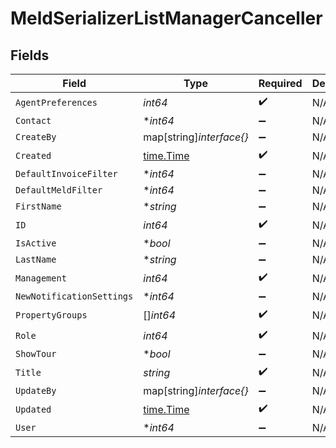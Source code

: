 # MeldSerializerListManagerCanceller


## Fields

| Field                                     | Type                                      | Required                                  | Description                               |
| ----------------------------------------- | ----------------------------------------- | ----------------------------------------- | ----------------------------------------- |
| `AgentPreferences`                        | *int64*                                   | :heavy_check_mark:                        | N/A                                       |
| `Contact`                                 | **int64*                                  | :heavy_minus_sign:                        | N/A                                       |
| `CreateBy`                                | map[string]*interface{}*                  | :heavy_minus_sign:                        | N/A                                       |
| `Created`                                 | [time.Time](https://pkg.go.dev/time#Time) | :heavy_check_mark:                        | N/A                                       |
| `DefaultInvoiceFilter`                    | **int64*                                  | :heavy_minus_sign:                        | N/A                                       |
| `DefaultMeldFilter`                       | **int64*                                  | :heavy_minus_sign:                        | N/A                                       |
| `FirstName`                               | **string*                                 | :heavy_minus_sign:                        | N/A                                       |
| `ID`                                      | *int64*                                   | :heavy_check_mark:                        | N/A                                       |
| `IsActive`                                | **bool*                                   | :heavy_minus_sign:                        | N/A                                       |
| `LastName`                                | **string*                                 | :heavy_minus_sign:                        | N/A                                       |
| `Management`                              | *int64*                                   | :heavy_check_mark:                        | N/A                                       |
| `NewNotificationSettings`                 | **int64*                                  | :heavy_minus_sign:                        | N/A                                       |
| `PropertyGroups`                          | []*int64*                                 | :heavy_check_mark:                        | N/A                                       |
| `Role`                                    | *int64*                                   | :heavy_check_mark:                        | N/A                                       |
| `ShowTour`                                | **bool*                                   | :heavy_minus_sign:                        | N/A                                       |
| `Title`                                   | *string*                                  | :heavy_check_mark:                        | N/A                                       |
| `UpdateBy`                                | map[string]*interface{}*                  | :heavy_minus_sign:                        | N/A                                       |
| `Updated`                                 | [time.Time](https://pkg.go.dev/time#Time) | :heavy_check_mark:                        | N/A                                       |
| `User`                                    | **int64*                                  | :heavy_minus_sign:                        | N/A                                       |